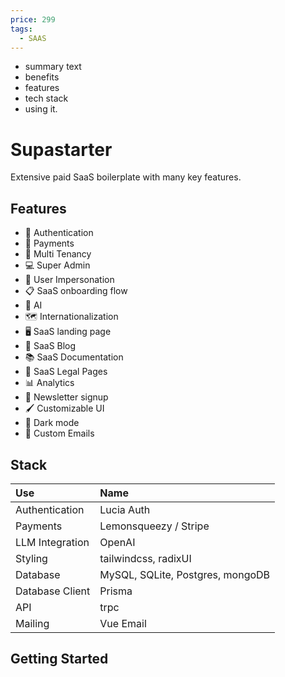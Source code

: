 ```yaml
---
price: 299
tags:
  - SAAS
---
```


+ summary text
+ benefits
+ features
+ tech stack
+ using it.

# Supastarter

Extensive paid SaaS boilerplate with many key features.

## Features

+ 🔐 Authentication
+ 💸 Payments
+ 🏢 Multi Tenancy
+ 💻 Super Admin
+ 🦹 User Impersonation
+ 📋 SaaS onboarding flow
+ 🤖 AI
+ 🗺️ Internationalization
+ 🖥️ SaaS landing page
+ 📰 SaaS Blog
+ 📚 SaaS Documentation
+ 📃 SaaS Legal Pages
+ 📊 Analytics
+ 📧 Newsletter signup
+ 🖌️ Customizable UI
+ 🌙 Dark mode
+ 📧 Custom Emails

## Stack

| Use | Name |
|:--- |:---- |
| Authentication | Lucia Auth |
| Payments | Lemonsqueezy / Stripe |
| LLM Integration | OpenAI |
| Styling | tailwindcss, radixUI |
| Database | MySQL, SQLite, Postgres, mongoDB |
| Database Client | Prisma |
| API | trpc |
| Mailing | Vue Email |


## Getting Started

